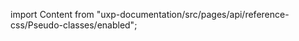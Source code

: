 
import Content from "uxp-documentation/src/pages/api/reference-css/Pseudo-classes/enabled";

<Content query="product=xd"/>
